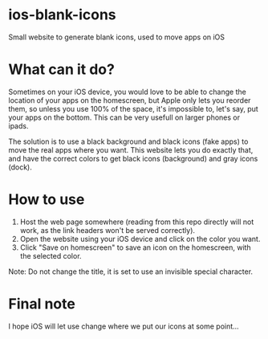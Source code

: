# ios-blank-icons
Small website to generate blank icons, used to move apps on iOS

# What can it do?
Sometimes on your iOS device, you would love to be able to change the location of your apps on the homescreen, but Apple only lets you reorder them, so unless you use 100% of the space, it's impossible to, let's say, put your apps on the bottom. This can be very usefull on larger phones or ipads.

The solution is to use a black background and black icons (fake apps) to move the real apps where you want. This website lets you do exactly that, and have the correct colors to get black icons (background) and gray icons (dock).

# How to use
1. Host the web page somewhere (reading from this repo directly will not work, as the link headers won't be served correctly).
2. Open the website using your iOS device and click on the color you want.
3. Click "Save on homescreen" to save an icon on the homescreen, with the selected color.

Note: Do not change the title, it is set to use an invisible special character.

# Final note
I hope iOS will let use change where we put our icons at some point...
